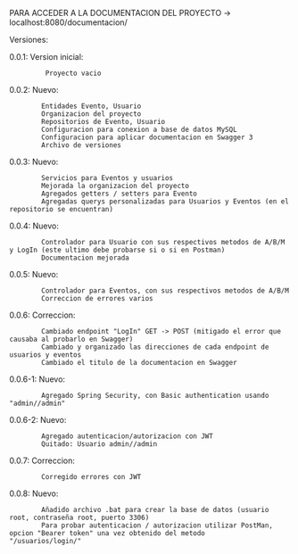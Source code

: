 PARA ACCEDER A LA DOCUMENTACION DEL PROYECTO
-> localhost:8080/documentacion/

Versiones:

0.0.1: Version inicial:
	
			 Proyecto vacio

0.0.2: Nuevo:

			Entidades Evento, Usuario
			Organizacion del proyecto
			Repositorios de Evento, Usuario
			Configuracion para conexion a base de datos MySQL
			Configuracion para aplicar documentacion en Swagger 3
			Archivo de versiones
			
0.0.3: Nuevo:

			Servicios para Eventos y usuarios
			Mejorada la organizacion del proyecto
			Agregados getters / setters para Evento
			Agregadas querys personalizadas para Usuarios y Eventos (en el repositorio se encuentran)
			
0.0.4: Nuevo:

			Controlador para Usuario con sus respectivos metodos de A/B/M y LogIn (este ultimo debe probarse si o si en Postman)
			Documentacion mejorada
			
0.0.5: Nuevo:

			Controlador para Eventos, con sus respectivos metodos de A/B/M
			Correccion de errores varios
			
0.0.6: Correccion:
			
			Cambiado endpoint "LogIn" GET -> POST (mitigado el error que causaba al probarlo en Swagger)
			Cambiado y organizado las direcciones de cada endpoint de usuarios y eventos
			Cambiado el titulo de la documentacion en Swagger	

0.0.6-1: Nuevo:

			Agregado Spring Security, con Basic authentication usando "admin//admin"
			
0.0.6-2: Nuevo:
		
			Agregado autenticacion/autorizacion con JWT
			Quitado: Usuario admin//admin			
			
0.0.7: Correccion:

			Corregido errores con JWT

0.0.8: Nuevo:

			Añadido archivo .bat para crear la base de datos (usuario root, contraseña root, puerto 3306)
			Para probar autenticacion / autorizacion utilizar PostMan, opcion "Bearer token" una vez obtenido del metodo 			"/usuarios/login/" 		